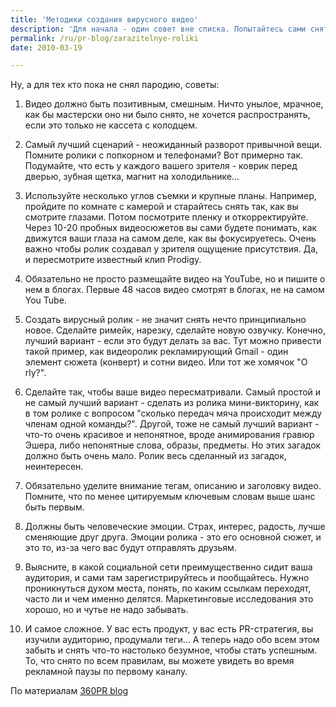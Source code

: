 ```yaml
---
title: 'Методики создания вирусного видео'
description: 'Для начала - один совет вне списка. Попытайтесь сами снять пародию на вирусное видео, на вирусное видео вообще иили на какой-то конкретный ролик. Тогда возможно, вам не понадобится читать все "советы" и "трюки" создания вирусных видео. Вы сами сможете их писать.'
permalink: /ru/pr-blog/zarazitelnye-roliki
date: 2010-03-19

---
```


Ну, а для тех кто пока не снял пародию, советы:

1. Видео должно быть позитивным, смешным. Ничто унылое, мрачное, как бы мастерски оно ни было снято, не хочется распространять, если это только не кассета с колодцем.

2. Самый лучший сценарий - неожиданный разворот привычной вещи. Помните ролики с попкорном и телефонами? Вот примерно так. Подумайте, что есть у каждого вашего зрителя - коврик перед дверью, зубная щетка, магнит на холодильнике...

3. Используйте несколько углов съемки и крупные планы. Например, пройдите по комнате с камерой и старайтесь снять так, как вы смотрите глазами. Потом посмотрите пленку и откорректируйте. Через 10-20 пробных видеосюжетов вы сами будете понимать, как движутся ваши глаза на самом деле, как вы фокусируетесь. Очень важно чтобы ролик создавал у зрителя ощущение присутствия. Да, и пересмотрите известный клип Prodigy.

4. Обязательно не просто размещайте видео на YouTube, но и пишите о нем в блогах. Первые 48 часов видео смотрят в блогах, не на самом You Tube.

5. Создать вирусный ролик - не значит снять нечто принципиально новое. Сделайте римейк, нарезку, сделайте новую озвучку. Конечно, лучший вариант - если это будут делать за вас. Тут можно привести такой пример, как видеоролик рекламирующий Gmail - один элемент сюжета (конверт) и сотни видео. Или тот же хомячок "O rly?".

6. Сделайте так, чтобы ваше видео пересматривали. Самый простой и не самый лучший вариант - сделать из ролика мини-викторину, как в том ролике с вопросом "сколько передач мяча происходит между членам одной команды?". Другой, тоже не самый лучший вариант - что-то очень красивое и непонятное, вроде анимирования гравюр Эшера, либо непонятные слова, образы, предметы. Но этих загадок должно быть очень мало. Ролик весь сделанный из загадок, неинтересен.

7. Обязательно уделите внимание тегам, описанию и заголовку видео. Помните, что по менее цитируемым ключевым словам выше шанс быть первым.

8. Должны быть человеческие эмоции. Страх, интерес, радость, лучше сменяющие друг друга. Эмоции ролика - это его основной сюжет, и это то, из-за чего вас будут отправлять друзьям.

9. Выясните, в какой социальной сети преимущественно сидит ваша аудитория, и сами там зарегистрируйтесь и пообщайтесь. Нужно проникнуться духом места, понять, по каким ссылкам переходят, часто ли и чем именно делятся. Маркетинговые исследования это хорошо, но и чутье не надо забывать.

10. И самое сложное. У вас есть продукт, у вас есть PR-стратегия, вы изучили аудиторию, продумали теги... А теперь надо обо всем этом забыть и снять что-то настолько безумное, чтобы стать успешным. То, что снято по всем правилам, вы можете увидеть во время рекламной паузы по первому каналу.

По материалам <a href="http://www.360prblog.com/2010/03/18/how-to-create-a-viral-video/">360PR blog</a>

